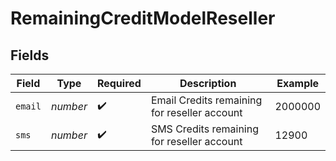 # RemainingCreditModelReseller


## Fields

| Field                                        | Type                                         | Required                                     | Description                                  | Example                                      |
| -------------------------------------------- | -------------------------------------------- | -------------------------------------------- | -------------------------------------------- | -------------------------------------------- |
| `email`                                      | *number*                                     | :heavy_check_mark:                           | Email Credits remaining for reseller account | 2000000                                      |
| `sms`                                        | *number*                                     | :heavy_check_mark:                           | SMS Credits remaining for reseller account   | 12900                                        |